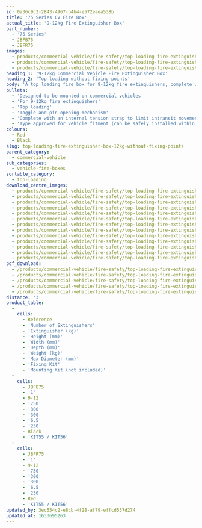 ```yaml
---
id: 0a36c9c2-2843-4967-b4b4-e572eaea538b
title: '75 Series CV Fire Box'
actual_title: '9-12kg Fire Extinguisher Box'
part_number:
  - '75 Series'
  - JBFB75
  - JBFR75
images:
  - products/commercial-vehicle/fire-safety/top-loading-fire-extinguisher-boxes/75/images-lr/Product_Image_776x776_(518x518_focus_area)-JBFR75_01.jpg
  - products/commercial-vehicle/fire-safety/top-loading-fire-extinguisher-boxes/75/images-lr/Product_Image_776x776_(518x518_focus_area)-JBFR75_02.jpg
  - products/commercial-vehicle/fire-safety/top-loading-fire-extinguisher-boxes/75/images-lr/Product_Image_776x776_(518x518_focus_area)-JBFB75_02.jpg
heading_1: '9-12kg Commercial Vehicle Fire Extinguisher Box'
heading_2: 'Top loading without fixing points'
body: 'A top loading fire box for 9-12kg fire extinguishers, complete with plastic toggle and pin for quick access in emergency situations. Designed to be mounted on vehicles.'
bullets:
  - 'Designed to be mounted on commercial vehicles'
  - 'For 9-12kg fire extinguishers'
  - 'Top loading'
  - 'Toggle and pin opening mechanism'
  - 'Complete with an internal tension strap to limit intransit movement'
  - 'Type approved for vehicle fitment (can be safely installed within the side guard) in accordance with Regulation no. 73 (UN/ECE)'
colours:
  - Red
  - Black
slug: top-loading-fire-extinguisher-box-12kg-without-fixing-points
parent_category:
  - commercial-vehicle
sub_categories:
  - vehicle-fire-boxes
sortable_category:
  - top-loading
download_centre_images:
  - products/commercial-vehicle/fire-safety/top-loading-fire-extinguisher-boxes/75/images-hr/JBFB75_001.jpg
  - products/commercial-vehicle/fire-safety/top-loading-fire-extinguisher-boxes/75/images-hr/JBFB75_002.jpg
  - products/commercial-vehicle/fire-safety/top-loading-fire-extinguisher-boxes/75/images-hr/JBFB75_003.jpg
  - products/commercial-vehicle/fire-safety/top-loading-fire-extinguisher-boxes/75/images-hr/JBFB75_004.jpg
  - products/commercial-vehicle/fire-safety/top-loading-fire-extinguisher-boxes/75/images-hr/JBFB75_005.jpg
  - products/commercial-vehicle/fire-safety/top-loading-fire-extinguisher-boxes/75/images-hr/JBFB75_006.jpg
  - products/commercial-vehicle/fire-safety/top-loading-fire-extinguisher-boxes/75/images-hr/JBFR75_001.jpg
  - products/commercial-vehicle/fire-safety/top-loading-fire-extinguisher-boxes/75/images-hr/JBFR75_002.jpg
  - products/commercial-vehicle/fire-safety/top-loading-fire-extinguisher-boxes/75/images-hr/JBFR75_003.jpg
  - products/commercial-vehicle/fire-safety/top-loading-fire-extinguisher-boxes/75/images-hr/JBFR75_004.jpg
  - products/commercial-vehicle/fire-safety/top-loading-fire-extinguisher-boxes/75/images-hr/JBFR75_005.jpg
  - products/commercial-vehicle/fire-safety/top-loading-fire-extinguisher-boxes/75/images-hr/JBFR75_006.jpg
  - products/commercial-vehicle/fire-safety/top-loading-fire-extinguisher-boxes/75/images-hr/JBFR75_03.jpg
pdf_download:
  - /products/commercial-vehicle/fire-safety/top-loading-fire-extinguisher-boxes/75/images-hr/JBFR75_01.jpg
  - /products/commercial-vehicle/fire-safety/top-loading-fire-extinguisher-boxes/75/images-hr/JBFR75_02.jpg
  - /products/commercial-vehicle/fire-safety/top-loading-fire-extinguisher-boxes/75/images-hr/JBFR75_03.jpg
  - /products/commercial-vehicle/fire-safety/top-loading-fire-extinguisher-boxes/75/images-hr/JBFBR75_01.jpg
  - /products/commercial-vehicle/fire-safety/top-loading-fire-extinguisher-boxes/75/images-hr/JBFB75_02.jpg
distance: '3'
product_table:
  -
    cells:
      - Reference
      - 'Number of Extinguishers'
      - 'Extinguisher (kg)'
      - 'Height (mm)'
      - 'Width (mm)'
      - 'Depth (mm)'
      - 'Weight (kg)'
      - 'Max Diameter (mm)'
      - 'Fixing Kit'
      - 'Mounting Kit (not included)'
  -
    cells:
      - JBFB75
      - '1'
      - 9-12
      - '750'
      - '300'
      - '300'
      - '6.5'
      - '230'
      - Black
      - 'KIT55 / KIT56'
  -
    cells:
      - JBFR75
      - '1'
      - 9-12
      - '750'
      - '300'
      - '300'
      - '6.5'
      - '230'
      - Red
      - 'KIT55 / KIT56'
updated_by: 3ec554c2-e8cb-4f28-af79-effcd537d274
updated_at: 1633695263
---
```

